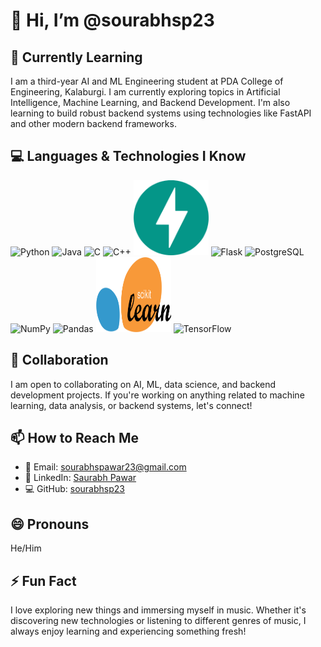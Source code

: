 # 👋 Hi, I’m @sourabhsp23

## 🌱 Currently Learning
I am a third-year AI and ML Engineering student at PDA College of Engineering, Kalaburgi. I am currently exploring topics in Artificial Intelligence, Machine Learning, and Backend Development. I'm also learning to build robust backend systems using technologies like FastAPI and other modern backend frameworks.

## 💻 Languages & Technologies I Know

<p align="left">
<img src="https://cdn.jsdelivr.net/gh/devicons/devicon/icons/python/python-original.svg" alt="Python" width="120" height="120"/>
<img src="https://cdn.jsdelivr.net/gh/devicons/devicon/icons/java/java-original.svg" alt="Java" width="120" height="120"/>
<img src="https://cdn.jsdelivr.net/gh/devicons/devicon/icons/c/c-original.svg" alt="C" width="120" height="120"/>
<img src="https://cdn.jsdelivr.net/gh/devicons/devicon/icons/cplusplus/cplusplus-original.svg" alt="C++" width="120" height="120"/>
<img src="https://raw.githubusercontent.com/devicons/devicon/master/icons/fastapi/fastapi-original.svg" alt="FastAPI" width="120" height="120"/>
<img src="https://cdn.jsdelivr.net/gh/devicons/devicon/icons/flask/flask-original.svg" alt="Flask" width="120" height="120"/>
<img src="https://cdn.jsdelivr.net/gh/devicons/devicon/icons/postgresql/postgresql-original.svg" alt="PostgreSQL" width="120" height="120"/>
<img src="https://cdn.jsdelivr.net/gh/devicons/devicon/icons/numpy/numpy-original.svg" alt="NumPy" width="120" height="120"/>
<img src="https://cdn.jsdelivr.net/gh/devicons/devicon/icons/pandas/pandas-original.svg" alt="Pandas" width="120" height="120"/>
<img src="https://raw.githubusercontent.com/scikit-learn/scikit-learn/main/doc/logos/scikit-learn-logo-without-subtitle.svg" alt="Scikit-learn" width="120" height="120"/>
<img src="https://cdn.jsdelivr.net/gh/devicons/devicon/icons/tensorflow/tensorflow-original.svg" alt="TensorFlow" width="120" height="120"/>



</p>

## 💞️ Collaboration
I am open to collaborating on AI, ML, data science, and backend development projects. If you're working on anything related to machine learning, data analysis, or backend systems, let's connect!

## 📫 How to Reach Me
- 📧 Email: [sourabhspawar23@gmail.com](mailto:sourabhspawar23@gmail.com)  
- 💼 LinkedIn: [Saurabh Pawar](https://www.linkedin.com/in/saurabh-pawar-453458270?utm_source=share&utm_campaign=share_via&utm_content=profile&utm_medium=android_app)  
- 💻 GitHub: [sourabhsp23](https://github.com/sourabhsp23)

## 😄 Pronouns
He/Him

## ⚡ Fun Fact
I love exploring new things and immersing myself in music. Whether it's discovering new technologies or listening to different genres of music, I always enjoy learning and experiencing something fresh!

<!---
sourabhsp23/sourabhsp23 is a ✨ special ✨ repository because its `README.md` (this file) appears on your GitHub profile.
You can click the Preview link to take a look at your changes.
--->
